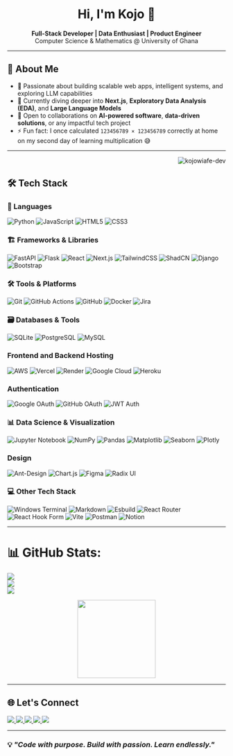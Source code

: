<h1 align="center">Hi, I'm Kojo 👋</h1>

<p align="center">
  <b>Full-Stack Developer | Data Enthusiast |  Product Engineer</b><br/>
  Computer Science & Mathematics @ University of Ghana
</p>

---

## 🚀 About Me

- 🎯 Passionate about building scalable web apps, intelligent systems, and exploring LLM capabilities
- 🔭 Currently diving deeper into **Next.js**, **Exploratory Data Analysis (EDA)**, and **Large Language Models**
- 🤝 Open to collaborations on **AI-powered software**, **data-driven solutions**, or any impactful tech project
- ⚡ Fun fact: I once calculated `123456789 × 123456789` correctly at home on my second day of learning multiplication 😅

---
<p align="right"> <img src="https://komarev.com/ghpvc/?username=kojowiafe-dev&label=Profile%20views&color=cd1025&style=flat" alt="kojowiafe-dev" /> </p>
<!-- [![](https://visitcount.itsvg.in/api?id=kojowiafe-dev&icon=0&color=0)](https://visitcount.itsvg.in) -->

<!-- Proudly created with GPRM ( https://gprm.itsvg.in ) -->

## 🛠️ Tech Stack

### 🧠 Languages
![Python](https://img.shields.io/badge/-Python-3776AB?logo=python&logoColor=white&style=for-the-badge)
![JavaScript](https://img.shields.io/badge/javascript-%23323330.svg?style=for-the-badge&logo=javascript&logoColor=%23F7DF1E)
![HTML5](https://img.shields.io/badge/-HTML5-E34F26?logo=html5&logoColor=white&style=for-the-badge)
![CSS3](https://img.shields.io/badge/-CSS3-1572B6?logo=css3&logoColor=white&style=for-the-badge)

### 🏗️ Frameworks & Libraries
![FastAPI](https://img.shields.io/badge/-FastAPI-009688?logo=fastapi&logoColor=white&style=for-the-badge)
![Flask](https://img.shields.io/badge/flask-%23000.svg?style=for-the-badge&logo=flask&logoColor=white)
![React](https://img.shields.io/badge/-React-61DAFB?logo=react&logoColor=white&style=for-the-badge)
![Next.js](https://img.shields.io/badge/-Next.js-000?logo=nextdotjs&logoColor=white&style=for-the-badge)
![TailwindCSS](https://img.shields.io/badge/-TailwindCSS-38B2AC?logo=tailwindcss&logoColor=white&style=for-the-badge)
![ShadCN](https://img.shields.io/badge/-ShadCN-000000?style=for-the-badge&logo=react)
![Django](https://img.shields.io/badge/-Django-092E20?logo=django&logoColor=white&style=for-the-badge)
![Bootstrap](https://img.shields.io/badge/bootstrap-%238511FA.svg?style=for-the-badge&logo=bootstrap&logoColor=white) 

### 🛠️ Tools & Platforms
![Git](https://img.shields.io/badge/-Git-F05032?logo=git&logoColor=white&style=for-the-badge)
![GitHub Actions](https://img.shields.io/badge/GitHub_Actions-Automation-2088FF?style=for-the-badge&logo=githubactions&logoColor=white)
![GitHub](https://img.shields.io/badge/github-%23121011.svg?style=for-the-badge&logo=github&logoColor=white)
![Docker](https://img.shields.io/badge/-Docker-2496ED?logo=docker&logoColor=white&style=for-the-badge)
![Jira](https://img.shields.io/badge/Jira-Project-blue?style=for-the-badge&logo=jira&logoColor=white)

### 🗃️ Databases & Tools
![SQLite](https://img.shields.io/badge/-SQLite-003B57?logo=sqlite&logoColor=white&style=for-the-badge)
![PostgreSQL](https://img.shields.io/badge/-PostgreSQL-4169E1?logo=postgresql&logoColor=white&style=for-the-badge)
![MySQL](https://img.shields.io/badge/mysql-4479A1.svg?style=for-the-badge&logo=mysql&logoColor=white) 

### **Frontend and Backend Hosting**
![AWS](https://img.shields.io/badge/AWS-%23FF9900.svg?style=for-the-badge&logo=amazon-aws&logoColor=white)
![Vercel](https://img.shields.io/badge/-Vercel-000000?logo=vercel&logoColor=white&style=for-the-badge)
![Render](https://img.shields.io/badge/Render-%46E3B7.svg?style=for-the-badge&logo=render&logoColor=white)
![Google Cloud](https://img.shields.io/badge/GoogleCloud-%234285F4.svg?style=for-the-badge&logo=google-cloud&logoColor=white) 
![Heroku](https://img.shields.io/badge/heroku-%23430098.svg?style=for-the-badge&logo=heroku&logoColor=white)

### **Authentication**
![Google OAuth](https://img.shields.io/badge/-Google%20OAuth-4285F4?logo=google&logoColor=white&style=for-the-badge)
![GitHub OAuth](https://img.shields.io/badge/-GitHub%20OAuth-181717?logo=github&logoColor=white&style=for-the-badge)
![JWT Auth](https://img.shields.io/badge/-JWT%20Auth-000000?logo=jsonwebtokens&logoColor=white&style=for-the-badge)

### 📊 Data Science & Visualization
![Jupyter Notebook](https://img.shields.io/badge/-Jupyter-FA0F00?logo=jupyter&logoColor=white&style=for-the-badge)
![NumPy](https://img.shields.io/badge/-NumPy-013243?logo=numpy&logoColor=white&style=for-the-badge)
![Pandas](https://img.shields.io/badge/-Pandas-150458?logo=pandas&logoColor=white&style=for-the-badge)
![Matplotlib](https://img.shields.io/badge/-Matplotlib-11557C?logo=matplotlib&logoColor=white&style=for-the-badge)
![Seaborn](https://img.shields.io/badge/-Seaborn-2E558C?logo=python&logoColor=white&style=for-the-badge)
![Plotly](https://img.shields.io/badge/-Plotly-3F4F75?logo=plotly&logoColor=white&style=for-the-badge)

### **Design**
![Ant-Design](https://img.shields.io/badge/-AntDesign-%230170FE?style=for-the-badge&logo=ant-design&logoColor=white) 
![Chart.js](https://img.shields.io/badge/chart.js-F5788D.svg?style=for-the-badge&logo=chart.js&logoColor=white)
![Figma](https://img.shields.io/badge/figma-%23F24E1E.svg?style=for-the-badge&logo=figma&logoColor=white)
![Radix UI](https://img.shields.io/badge/radix%20ui-161618.svg?style=for-the-badge&logo=radix-ui&logoColor=white)

### 💻 **Other Tech Stack**
![Windows Terminal](https://img.shields.io/badge/Windows%20Terminal-%234D4D4D.svg?style=for-the-badge&logo=windows-terminal&logoColor=white) ![Markdown](https://img.shields.io/badge/markdown-%23000000.svg?style=for-the-badge&logo=markdown&logoColor=white) ![Esbuild](https://img.shields.io/badge/esbuild-%23FFCF00.svg?style=for-the-badge&logo=esbuild&logoColor=black) ![React Router](https://img.shields.io/badge/React_Router-CA4245?style=for-the-badge&logo=react-router&logoColor=white)  ![React Hook Form](https://img.shields.io/badge/React%20Hook%20Form-%23EC5990.svg?style=for-the-badge&logo=reacthookform&logoColor=white) ![Vite](https://img.shields.io/badge/vite-%23646CFF.svg?style=for-the-badge&logo=vite&logoColor=white) ![Postman](https://img.shields.io/badge/Postman-FF6C37?style=for-the-badge&logo=postman&logoColor=white) ![Notion](https://img.shields.io/badge/Notion-%23000000.svg?style=for-the-badge&logo=notion&logoColor=white) 

---

# 📊 GitHub Stats:
![](https://github-readme-stats.vercel.app/api?username=kojowiafe-dev&theme=dark&hide_border=false&include_all_commits=false&count_private=false)<br/>
![](https://nirzak-streak-stats.vercel.app/?user=kojowiafe-dev&theme=dark&hide_border=false)<br/>
![](https://github-readme-stats.vercel.app/api/top-langs/?username=kojowiafe-dev&theme=dark&hide_border=false&include_all_commits=false&count_private=false&layout=compact)

<p align="center">
  <img src="http://github-profile-summary-cards.vercel.app/api/cards/profile-details?username=kojowiafe-dev&theme=dark" height="180" />
</p>

---

## 🌐 Let's Connect

<p align="left">
  <a href="mailto:wiafejeremiah@gmail.com">
    <img src="https://img.shields.io/badge/Gmail-D14836?style=for-the-badge&logo=gmail&logoColor=white" />
  </a>
  <a href="https://www.linkedin.com/in/jeremiah-wiafe-69a7a925b">
    <img src="https://img.shields.io/badge/LinkedIn-0077B5?style=for-the-badge&logo=linkedin&logoColor=white" />
  </a>
  <a href="https://github.com/kojowiafe-dev">
    <img src="https://img.shields.io/badge/GitHub-181717?style=for-the-badge&logo=github&logoColor=white" />
  </a>
  <a href="https://wa.me/233591783838">
    <img src="https://img.shields.io/badge/WhatsApp-25D366?style=for-the-badge&logo=whatsapp&logoColor=white" />
  </a>
  <a href="https://www.snapchat.com/add/kojo_wiafes">
    <img src="https://img.shields.io/badge/Snapchat-FFFC00?style=for-the-badge&logo=snapchat&logoColor=black" />
  </a>
</p>

---

### 💡 *"Code with purpose. Build with passion. Learn endlessly."*

<!---
kojowiafe-dev/kojowiafe-dev is a ✨ special ✨ repository because its `README.md` appears on your GitHub profile.
--->
